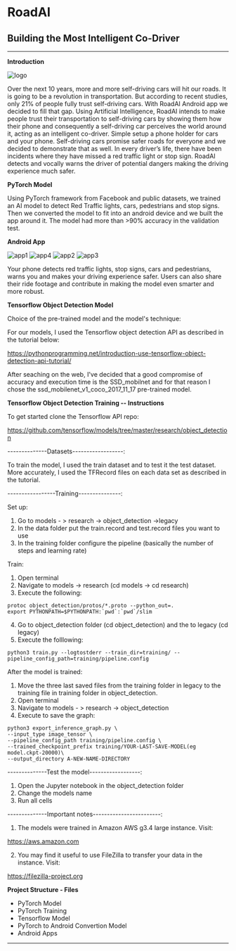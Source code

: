 # **RoadAI**

## Building the Most Intelligent Co-Driver

---

[logo]: ./images/roadai_logo.png

[app1]: ./images/roadai1.png
[app2]: ./images/roadai2.png
[app3]: ./images/roadai3.png
[app4]: ./images/roadai4.png


**Introduction**

![logo]

Over the next 10 years, more and more self-driving cars will hit our roads. It is going to be a revolution in transportation. But according to recent studies, only 21% of people fully trust self-driving cars. With RoadAI Android app we decided to fill that gap. Using Artificial Intelligence, RoadAI intends to make people trust their transportation to self-driving cars by showing them how their phone and consequently a self-driving car perceives the world around it, acting as an intelligent co-driver. Simple setup a phone holder for cars and your phone. Self-driving cars promise safer roads for everyone and we decided to demonstrate that as well. In every driver’s life, there have been incidents where they have missed a red traffic light or stop sign. RoadAI detects and vocally warns the driver of potential dangers making the driving experience much safer.

**PyTorch Model**

Using PyTorch framework from Facebook and public datasets, we trained an AI model to detect Red Traffic lights, cars, pedestrians and stop signs. Then we converted the model to fit into an android device and we built the app around it. The model had more than >90% accuracy in the validation test.

**Android App**

![app1] ![app4] ![app2] ![app3] 

Your phone detects red traffic lights, stop signs, cars and pedestrians, warns you and makes your driving experience safer.  Users can also share their ride footage and contribute in making the model even smarter and more robust.

**Tensorflow Object Detection Model**

Choice of the pre-trained model and the model's technique:

For our models, I used the Tensorflow object detection API as described in the tutorial below:

https://pythonprogramming.net/introduction-use-tensorflow-object-detection-api-tutorial/

After seaching on the web, I've decided that a good compromise of accuracy and execution time is the SSD_mobilnet and for that reason I chose the ssd_mobilenet_v1_coco_2017_11_17 pre-trained model.

**Tensorflow Object Detection Training -- Instructions**

To get started clone the Tensorflow API repo:

https://github.com/tensorflow/models/tree/master/research/object_detection

--------------Datasets------------------:

To train the model, I used the train dataset and to test it the test dataset. More accurately, I used the TFRecord files on each data set as described in the tutorial.

-----------------Training---------------:

Set up:

1) Go to models - > research -> object_detection ->legacy
2) In the data folder put the train.record and test.record files you want to use
3) In the training folder configure the pipeline (basically the number of steps and learning rate)

Train:

1) Open terminal
2) Navigate to models -> research (cd models -> cd research)
3) Execute the following:
```
protoc object_detection/protos/*.proto --python_out=.
export PYTHONPATH=$PYTHONPATH:`pwd`:`pwd`/slim
```
4) Go to object_detection folder (cd object_detection) and the to legacy (cd legacy)
5) Execute the folllowing:

```
python3 train.py --logtostderr --train_dir=training/ --pipeline_config_path=training/pipeline.config
```

After the model is trained:

1) Move the three last saved files from the training folder in legacy to the training file in training folder in object_detection.
2) Open terminal
3) Navigate to models - > research -> object_detection
4) Execute to save the graph:

```
python3 export_inference_graph.py \
--input_type image_tensor \
--pipeline_config_path training/pipeline.config \
--trained_checkpoint_prefix training/YOUR-LAST-SAVE-MODEL(eg model.ckpt-20000)\
--output_directory A-NEW-NAME-DIRECTORY

```

--------------Test the model------------------:

1) Open the Jupyter notebook in the object_detection folder
2) Change the models name
3) Run all cells

--------------Important notes------------------------:

1) The models were trained in Amazon AWS g3.4 large instance.
Visit:

https://aws.amazon.com

2) You may find it useful to use FileZilla to transfer your data in the instance.
Visit:

https://filezilla-project.org

**Project Structure - Files**

- PyTorch Model
- PyTorch Training
- Tensorflow Model
- PyTorch to Android Convertion Model
- Android Apps 

---
